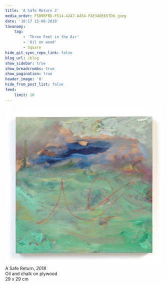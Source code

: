 ```yaml
---
title: 'A Safe Return 2'
media_order: F5B9BFBD-F514-42A7-A454-F4E340E657D6.jpeg
date: '18:17 15-08-2018'
taxonomy:
    tag:
        - 'Three Feet in the Air'
        - 'Oil on wood'
        - Square
hide_git_sync_repo_link: false
blog_url: /blog
show_sidebar: true
show_breadcrumbs: true
show_pagination: true
header_image: '0'
hide_from_post_list: false
feed:
    limit: 10
---
```


![](F5B9BFBD-F514-42A7-A454-F4E340E657D6.jpeg)  
A Safe Return, _2018_  
Oil and chalk on plywood  
29 x 29 cm